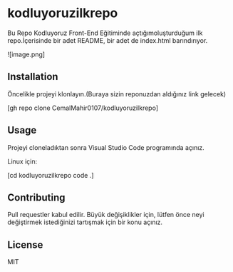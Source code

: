 # kodluyoruzilkrepo

Bu Repo Kodluyoruz Front-End Eğitiminde açtığımoluşturduğum ilk repo.İçerisinde bir adet README, bir adet de index.html barındırıyor.


![image.png]
## Installation

Öncelikle projeyi klonlayın.(Buraya sizin reponuzdan aldığınız link gelecek)

[gh repo clone CemalMahir0107/kodluyoruzilkrepo]

## Usage

Projeyi cloneladıktan sonra Visual Studio Code programında açınız.

Linux için:

[cd kodluyoruzilkrepo
code .]


## Contributing

Pull requestler kabul edilir. Büyük değişiklikler için, lütfen önce neyi değiştirmek istediğinizi tartışmak için bir konu açınız.

## License

MIT

